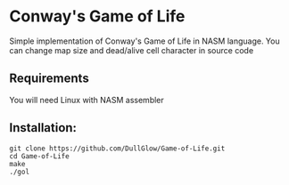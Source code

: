 # Conway's Game of Life
Simple implementation of Conway's Game of Life in NASM language. You can change map size and dead/alive cell character in source code
## Requirements
You will need Linux with NASM assembler

## Installation:

    git clone https://github.com/DullGlow/Game-of-Life.git
    cd Game-of-Life
    make
    ./gol
